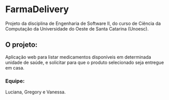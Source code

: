 # FarmaDelivery
Projeto da disciplina de Engenharia de Software II, do curso de Ciência da Computação da Universidade do Oeste de Santa Catarina (Unoesc).
## O projeto:
Aplicação web para listar medicamentos disponíveis em determinada unidade de saúde, e solicitar para que o produto selecionado seja entregue em casa.
### Equipe:
Luciana, Gregory e Vanessa.
